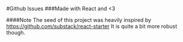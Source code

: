 #Github Issues
###Made with React and <3

####Note
The seed of this project was heavily inspired by https://github.com/substack/react-starter
It is quite a bit more robust though.